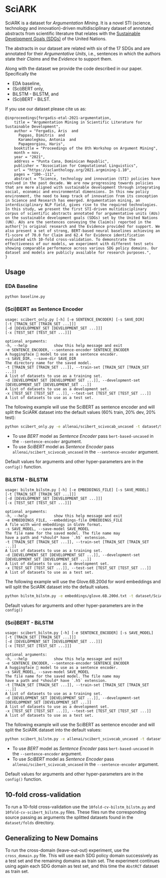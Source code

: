 # SciARK

SciARK is a dataset for *Argumentation Mining*.
It is a novel STI (science, technology and innovation)-driven multidisciplinary 
dataset of annotated abstracts from scientific literature that relates with
the [Sustainable Development Goals (SDGs)](https://sdgs.un.org/) of the
United Nations.

The abstracts in our dataset are related with six of the 17 SDGs and are
annotated for their *Argumentative Units*, i.e., sentences in which the 
authors state their *Claims* and the *Evidence* to support them.

Along with the dataset we provide the code described in our paper. Specifically
the
* EDA baseline,
* (Sci)BERT only,
* BiLSTM - BiLSTM, and
* (Sci)BERT - BiLST.

If you use our dataset please cite us as:
```
@inproceedings{fergadis-etal-2021-argumentation,
    title = "Argumentation Mining in Scientific Literature for Sustainable Development",
    author = "Fergadis, Aris  and
      Pappas, Dimitris  and
      Karamolegkou, Antonia  and
      Papageorgiou, Haris",
    booktitle = "Proceedings of the 8th Workshop on Argument Mining",
    month = nov,
    year = "2021",
    address = "Punta Cana, Dominican Republic",
    publisher = "Association for Computational Linguistics",
    url = "https://aclanthology.org/2021.argmining-1.10",
    pages = "100--111",
    abstract = "Science, technology and innovation (STI) policies have evolved in the past decade. We are now progressing towards policies that are more aligned with sustainable development through integrating social, economic and environmental dimensions. In this new policy environment, the need to keep track of innovation from its conception in Science and Research has emerged. Argumentation mining, an interdisciplinary NLP field, gives rise to the required technologies. In this study, we present the first STI-driven multidisciplinary corpus of scientific abstracts annotated for argumentative units (AUs) on the sustainable development goals (SDGs) set by the United Nations (UN). AUs are the sentences conveying the Claim(s) reported in the author{'}s original research and the Evidence provided for support. We also present a set of strong, BERT-based neural baselines achieving an f1-score of 70.0 for Claim and 62.4 for Evidence identification evaluated with 10-fold cross-validation. To demonstrate the effectiveness of our models, we experiment with different test sets showing comparable performance across various SDG policy domains. Our dataset and models are publicly available for research purposes.",
}
```

## Usage
### EDA Baseline
```bash
python baseline.py
```

### (Sci)BERT as Sentence Encoder
```
usage: scibert_only.py [-h] [-e SENTENCE_ENCODER] [-s SAVE_DIR]
[-t [TRAIN_SET [TRAIN_SET ...]]]
[-d [DEVELOPMENT_SET [DEVELOPMENT_SET ...]]]
[-x [TEST_SET [TEST_SET ...]]]

optional arguments:
-h, --help            show this help message and exit
-e SENTENCE_ENCODER, --sentence-encoder SENTENCE_ENCODER
A huggingface 🤗 model to use as a sentence encoder.
-s SAVE_DIR, --save-dir SAVE_DIR
The directory name for the saved model.
-t [TRAIN_SET [TRAIN_SET ...]], --train-set [TRAIN_SET [TRAIN_SET ...]]
A list of datasets to use as a training set.
-d [DEVELOPMENT_SET [DEVELOPMENT_SET ...]], --development-set [DEVELOPMENT_SET [DEVELOPMENT_SET ...]]
A list of datasets to use as a development set.
-x [TEST_SET [TEST_SET ...]], --test-set [TEST_SET [TEST_SET ...]]
A list of datasets to use as a test set.
```

The following example will use the SciBERT as sentence encoder and will 
split the SciARK dataset into the default values (60% train, 20% dev, 20% test):
```bash
python scibert_only.py -e allenai/scibert_scivocab_uncased -t dataset/SciARK.json
```

* To use *BERT* model as *Sentence Encoder* pass `bert-based-uncased` in the
  `--sentence-encoder` argument.
* To use *SciBERT* model as *Sentence Encoder* pass
  `allenai/scibert_scivocab_uncased` in the `--sentence-encoder` argument.

Default values for arguments and other hyper-parameters are in the `config()`
function.

### BiLSTM - BiLSTM
```
usage: bilstm_bilstm.py [-h] [-e EMBEDDINGS_FILE] [-s SAVE_MODEL]
[-t [TRAIN_SET [TRAIN_SET ...]]]
[-d [DEVELOPMENT_SET [DEVELOPMENT_SET ...]]]
[-x [TEST_SET [TEST_SET ...]]]

optional arguments:
-h, --help            show this help message and exit
-e EMBEDDINGS_FILE, --embeddings-file EMBEDDINGS_FILE
A file with word embeddings in GloVe format.
-s SAVE_MODEL, --save-model SAVE_MODEL
The file name for the saved model. The file name may
have a path and *should* have `.h5` extension.
-t [TRAIN_SET [TRAIN_SET ...]], --train-set [TRAIN_SET [TRAIN_SET ...]]
A list of datasets to use as a training set.
-d [DEVELOPMENT_SET [DEVELOPMENT_SET ...]], --development-set [DEVELOPMENT_SET [DEVELOPMENT_SET ...]]
A list of datasets to use as a development set.
-x [TEST_SET [TEST_SET ...]], --test-set [TEST_SET [TEST_SET ...]]
A list of datasets to use as a test set.
```

The following example will use the Glove.6B.200d for word embeddings and will 
split the SciARK dataset into the default values.
```bash
python bilstm_bilstm.py -e embeddings/glove.6B.200d.txt -t dataset/SciARK.json
```

Default values for arguments and other hyper-parameters are in the `config()` 

### (Sci)BERT - BiLSTM
```
usage: scibert_bilstm.py [-h] [-e SENTENCE_ENCODER] [-s SAVE_MODEL]
[-t [TRAIN_SET [TRAIN_SET ...]]]
[-d [DEVELOPMENT_SET [DEVELOPMENT_SET ...]]]
[-x [TEST_SET [TEST_SET ...]]]

optional arguments:
-h, --help            show this help message and exit
-e SENTENCE_ENCODER, --sentence-encoder SENTENCE_ENCODER
A huggingface 🤗 model to use as a sentence encoder.
-s SAVE_MODEL, --save-model SAVE_MODEL
The file name for the saved model. The file name may
have a path and *should* have `.h5` extension.
-t [TRAIN_SET [TRAIN_SET ...]], --train-set [TRAIN_SET [TRAIN_SET ...]]
A list of datasets to use as a training set.
-d [DEVELOPMENT_SET [DEVELOPMENT_SET ...]], --development-set [DEVELOPMENT_SET [DEVELOPMENT_SET ...]]
A list of datasets to use as a development set.
-x [TEST_SET [TEST_SET ...]], --test-set [TEST_SET [TEST_SET ...]]
A list of datasets to use as a test set.
```

The following example will use the SciBERT as sentence encoder and will
split the SciARK dataset into the default values:
```bash
python scibert_bilstm.py -e allenai/scibert_scivocab_uncased -t dataset/SciARK.json
```
* To use *BERT* model as *Sentence Encoder* pass `bert-based-uncased` in the
`--sentence-encoder` argument.
* To use *SciBERT* model as *Sentence Encoder* pass 
`allenai/scibert_scivocab_uncased` in the `--sentence-encoder` argument.

Default values for arguments and other hyper-parameters are in the `config()` 
function.

## 10-fold cross-validation
To run a 10-fold cross-validation use the `10fold-cv-bilstm_bilstm.py` and 
`10fold-cv-scibert_bilstm.py` files. These files run the corresponding 
source passing as arguments the splitted datasets found in the 
`dataset/folds` directory.

## Generalizing to New Domains
To run the cross-domain (leave-out-out) experiment, use the `cross_domain.py`
file. This will use each SDG policy domain successively as a test set and 
the remaining domains as train set.
The experiment continues using again each SDG domain as test set, and this 
time the `AbstRCT` dataset as train set.